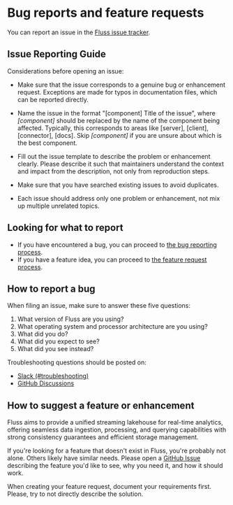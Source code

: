 # Bug reports and feature requests

You can report an issue in the [Fluss issue tracker](https://github.com/alibaba/fluss/issues).

## Issue Reporting Guide

Considerations before opening an issue:

- Make sure that the issue corresponds to a genuine bug or enhancement request. Exceptions are made for typos in documentation files, which can be reported directly.

- Name the issue in the format "[component] Title of the issue", where *[component]* should be replaced by the name of the component being affected. Typically, this corresponds to areas like [server], [client], [connector], [docs]. Skip *[component]* if you are unsure about which is the best component.

- Fill out the issue template to describe the problem or enhancement clearly. Please describe it such that maintainers understand the context and impact from the description, not only from reproduction steps.

- Make sure that you have searched existing issues to avoid duplicates.

- Each issue should address only one problem or enhancement, not mix up multiple unrelated topics.

## Looking for what to report

- If you have encountered a bug, you can proceed to [the bug reporting process](https://github.com/alibaba/fluss/issues/new?template=bug.yml).
- If you have a feature idea, you can proceed to [the feature request process](https://github.com/alibaba/fluss/issues/new?template=feature.yml).

## How to report a bug

When filing an issue, make sure to answer these five questions:

1. What version of Fluss are you using?
2. What operating system and processor architecture are you using?
3. What did you do?
4. What did you expect to see?
5. What did you see instead?

Troubleshooting questions should be posted on:
* [Slack (#troubleshooting)](https://join.slack.com/t/fluss-hq/shared_invite/zt-33wlna581-QAooAiCmnYboJS8D_JUcYw)
* [GitHub Discussions](https://github.com/alibaba/fluss/discussions)

## How to suggest a feature or enhancement

Fluss aims to provide a unified streaming lakehouse for real-time analytics, offering seamless data ingestion, processing, and querying capabilities with strong consistency guarantees and efficient storage management.

If you're looking for a feature that doesn't exist in Fluss, you're probably not alone. Others likely have similar needs. Please open a [GitHub Issue](https://github.com/alibaba/fluss/issues/new) describing the feature you'd like to see, why you need it, and how it should work.

When creating your feature request, document your requirements first. Please, try to not directly describe the solution.